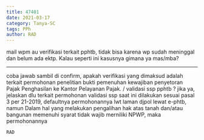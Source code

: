 ```yaml
---
title: 47401
date: 2021-03-17
category: Tanya-SC
tags: PPh
author: RAD
---
```


mail wpm au verifikasi terkait pphtb, tidak bisa karena wp sudah meninggal dan belum ada ektp. Kalau seperti ini kasusnya gimana ya mas/mba?

---

coba jawab sambil di confirm, apakah verifikasi yang dimaksud adalah terkait permohonan penelitian bukti pemenuhan kewajiban penyetoran Pajak Penghasilan ke Kantor Pelayanan Pajak. / validasi ssp pphtb ? jika ya, jelaskan dlu terkait permohonan validasi ssp saat ini dilakukan sesuai pasal 3 per 21-2019, defaultnya permohonannya lwt laman djpol lewat e-phtb, namun Dalam hal yang melakukan pengalihan hak atas tanah dan/atau bangunan memenuhi syarat tidak wajib merniliki NPWP, maka permohonannya

`RAD`

